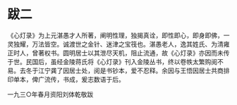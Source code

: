 #  跋二

《心灯录》为上元湛愚才人所著，阐明性理，独揭真诠，即性即心，即身即佛，一灵独耀，万法皆空。诚渡世之金针、迷津之宝筏也。湛愚老人，逸其姓氏、为清雍正时人，曾著权书。圆明居士以其泄尽天机，阻止流通，故《心灯录》亦因而未传于世。民国后，虽经金陵蒋氏将《心灯录》刊入金陵丛书，终以卷帙太繁购阅不易。去冬于江宁龚了因居士处，阅是书钞本，爱不忍释。余因与王悟因居士共商排印单本，俾广流传，书成，爰志数语于后。

一九三○年春月资阳刘体乾敬跋
